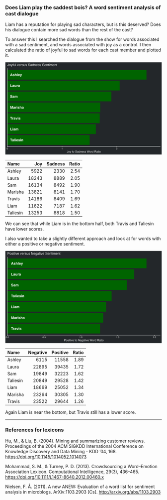 
### Does Liam play the saddest bois? A word sentiment analysis of cast dialogue

Liam has a reputation for playing sad characters, but is this deserved?
Does his dialogue contain more sad words than the rest of the cast?

To answer this I searched the dialogue from the show for words
associated with a sad sentiment, and words associated with joy as a
control. I then calculated the ratio of joyful to sad words for each
cast member and plotted it.

![joyful vs sad](../plots/joySadPlot.png)

| Name     |   Joy | Sadness | Ratio |
| :------- | ----: | ------: | ----: |
| Ashley   |  5922 |    2330 |  2.54 |
| Laura    | 18243 |    8889 |  2.05 |
| Sam      | 16134 |    8492 |  1.90 |
| Marisha  | 13821 |    8141 |  1.70 |
| Travis   | 14186 |    8409 |  1.69 |
| Liam     | 11622 |    7187 |  1.62 |
| Taliesin | 13253 |    8818 |  1.50 |

We can see that while Liam is in the bottom half, both Travis and
Taliesin have lower scores.

I also wanted to take a slightly different approach and look at for
words with either a positive or negative sentiment.

![positive vs negative](../plots/positiveNegativePlot.png)

| Name     | Negative | Positive | Ratio |
| :------- | -------: | -------: | ----: |
| Ashley   |     6115 |    11558 |  1.89 |
| Laura    |    22895 |    39435 |  1.72 |
| Sam      |    19849 |    32223 |  1.62 |
| Taliesin |    20849 |    29528 |  1.42 |
| Liam     |    18669 |    25052 |  1.34 |
| Marisha  |    23264 |    30305 |  1.30 |
| Travis   |    23522 |    29644 |  1.26 |

Again Liam is near the bottom, but Travis still has a lower score.

-----

### References for lexicons

Hu, M., & Liu, B. (2004). Mining and summarizing customer reviews.
Proceedings of the 2004 ACM SIGKDD International Conference on Knowledge
Discovery and Data Mining - KDD ’04, 168.
<https://doi.org/10.1145/1014052.1014073>

Mohammad, S. M., & Turney, P. D. (2013). Crowdsourcing a Word–Emotion
Association Lexicon. Computational Intelligence, 29(3), 436–465.
<https://doi.org/10.1111/j.1467-8640.2012.00460.x>

Nielsen, F. Å. (2011). A new ANEW: Evaluation of a word list for
sentiment analysis in microblogs. ArXiv:1103.2903 \[Cs\].
<http://arxiv.org/abs/1103.2903>
